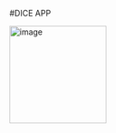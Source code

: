 


#DICE APP

<img width="171" alt="image" src="https://user-images.githubusercontent.com/62711393/145191105-b41ecb44-d071-4a83-a265-98db3a34bd9e.png">
